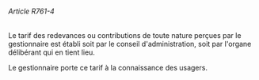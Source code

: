 ###### Article R761-4

Le tarif des redevances ou contributions de toute nature perçues par le gestionnaire est établi soit par le conseil d'administration, soit par l'organe délibérant qui en tient lieu.

Le gestionnaire porte ce tarif à la connaissance des usagers.

